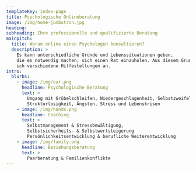 ```yaml
---
templateKey: index-page
title: Psychologische Onlineberatung
image: /img/home-jumbotron.jpg
heading: 
subheading: Ihre professionelle und qualifizierte Beratung
mainpitch:
  title: Warum online einen Psychologen konsultieren?
  description: >
    Es kann unterschiedliche Gründe und Lebenssituationen geben,
    die es notwendig machen, sich einen Rat einzuholen. Aus diesem Grund biete
    ich verschiedene Hilfestellungen an.
intro:
  blurbs:
    - image: /img/ear.png
      headline: Psychologische Beratung
      text: >
        Umgang mit Grübelschleifen, Niedergeschlagenheit, Selbstzweifeln, 
        Strukturlosigkeit, Ängsten, Stress und Lebenskrisen
    - image: /img/hands.png
      headline: Coaching
      text: >
        Selbstmanagement & Stressbewältigung, 
        Selbstsicherheits- & Selbstwertsteigerung
        Persönlichkeitsentwicklung & berufliche Weiterentwicklung
    - image: /img/family.png
      headline: Beziehungsberatung
      text: >
        Paarberatung & Familienkonflikte
---
```

